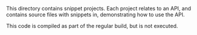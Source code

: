 This directory contains snippet projects.
Each project relates to an API, and contains source files with
snippets in, demonstrating how to use the API.

This code is compiled as part of the regular build, but is not
executed.
